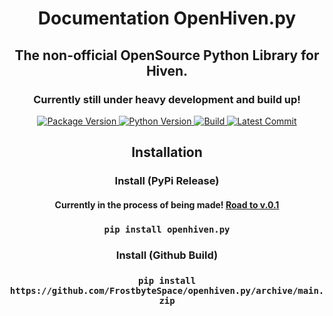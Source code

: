 <h1 align="center">Documentation OpenHiven.py</h1>
<h2 align="center">The non-official OpenSource Python Library for Hiven.</h2> <!-- Always close your tags, kids. -->
<h3 align="center">Currently still under heavy development and build up!</h3>
<p align="center">
  <a href="https://github.com/FrostbyteSpace/openhiven.py">
    <img alt="Package Version" src="https://img.shields.io/badge/package%20version-not%20released-red?logo=python" />
    <img alt="Python Version" src="https://img.shields.io/badge/python->=3.8-blue?logo=python" />
    <img alt="Build" src="https://img.shields.io/github/workflow/status/FrostbyteSpace/openhiven.py/CodeQL?logo=github" />
    <img alt="Latest Commit" src="https://img.shields.io/github/last-commit/FrostbyteSpace/openhiven.py/docs?logo=github&color=violet" />
  </a>
  <br>
</p>
<h2 align="center">Installation</h2>
<h3 align="center">Install (PyPi Release)</h3>
<h4 align="center">Currently in the process of being made! <a href="https://github.com/FrostbyteSpace/openhiven.py/milestone/1">Road to v.0.1</a></h4>
<h3 align="center"><code>pip install openhiven.py</code></h3>
<h3 align="center">Install (Github Build)</h3>
<h3 align="center"><code>pip install https://github.com/FrostbyteSpace/openhiven.py/archive/main.zip</code></h3>
